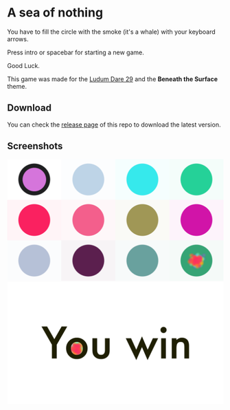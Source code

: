 # A sea of nothing

You have to fill the circle with the smoke (it's a whale) with your keyboard arrows.

Press intro or spacebar for starting a new game.

Good Luck.

This game was made for the [Ludum Dare 29](http://ludumdare.com/compo/ludum-dare-29/?action=preview&uid=24027) and the **Beneath the Surface** theme.


## Download

You can check the [release page](https://github.com/ellipticaldoor/a_sea_of_nothing/releases) of this repo to download the latest version.


## Screenshots

![screenshot_1](https://raw.githubusercontent.com/ellipticaldoor/a_sea_of_nothing/master/resources/screenshots/screenshot_1.png)
![screenshot_2](https://raw.githubusercontent.com/ellipticaldoor/a_sea_of_nothing/master/resources/screenshots/screenshot_2.png)
